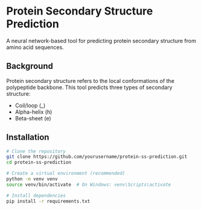 # Protein Secondary Structure Prediction

A neural network-based tool for predicting protein secondary structure from amino acid sequences.

## Background

Protein secondary structure refers to the local conformations of the polypeptide backbone. This tool predicts three types of secondary structure:
- Coil/loop (_)
- Alpha-helix (h)
- Beta-sheet (e)

## Installation

```bash
# Clone the repository
git clone https://github.com/yourusername/protein-ss-prediction.git
cd protein-ss-prediction

# Create a virtual environment (recommended)
python -m venv venv
source venv/bin/activate  # On Windows: venv\Scripts\activate

# Install dependencies
pip install -r requirements.txt